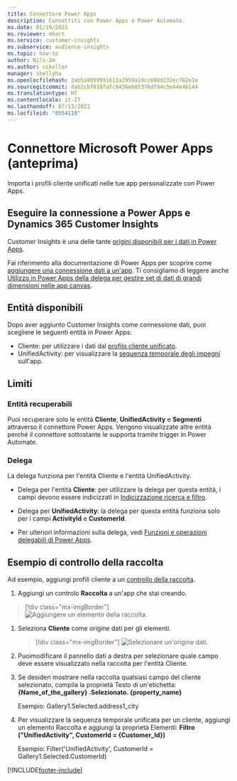 ```yaml
---
title: Connettore Power Apps
description: Connettiti con Power Apps e Power Automate.
ms.date: 01/19/2021
ms.reviewer: mhart
ms.service: customer-insights
ms.subservice: audience-insights
ms.topic: how-to
author: Nils-2m
ms.author: nikeller
manager: shellyha
ms.openlocfilehash: 2ab5a9059991611a2959a19cc688d232ec782e1e
ms.sourcegitcommit: dab2cbf818fafc9436e685376df94c5e44e4b144
ms.translationtype: HT
ms.contentlocale: it-IT
ms.lasthandoff: 07/13/2021
ms.locfileid: "6554118"
---
```

# <a name="microsoft-power-apps-connector-preview"></a>Connettore Microsoft Power Apps (anteprima)

Importa i profili cliente unificati nelle tue app personalizzate con Power Apps.

## <a name="connect-power-apps-and-dynamics-365-customer-insights"></a>Eseguire la connessione a Power Apps e Dynamics 365 Customer Insights

Customer Insights è una delle tante [origini disponibili per i dati in Power Apps](/powerapps/maker/canvas-apps/working-with-data-sources).

Fai riferimento alla documentazione di Power Apps per scoprire come [aggiungere una connessione dati a un'app](/powerapps/maker/canvas-apps/add-data-connection). Ti consigliamo di leggere anche [Utilizzo in Power Apps della delega per gestire set di dati di grandi dimensioni nelle app canvas](/powerapps/maker/canvas-apps/delegation-overview).

## <a name="available-entities"></a>Entità disponibili

Dopo aver aggiunto Customer Insights come connessione dati, puoi scegliere le seguenti entità in Power Apps:

- Cliente: per utilizzare i dati dal [profilo cliente unificato](customer-profiles.md).
- UnifiedActivity: per visualizzare la [sequenza temporale degli impegni](activities.md) sull'app.

## <a name="limitations"></a>Limiti

### <a name="retrievable-entities"></a>Entità recuperabili

Puoi recuperare solo le entità **Cliente**, **UnifiedActivity** e **Segmenti** attraverso il connettore Power Apps. Vengono visualizzate altre entità perché il connettore sottostante le supporta tramite trigger in Power Automate.  

### <a name="delegation"></a>Delega

La delega funziona per l'entità Cliente e l'entità UnifiedActivity. 

- Delega per l'entità **Cliente**: per utilizzare la delega per questa entità, i campi devono essere indicizzati in [Indicizzazione ricerca e filtro](search-filter-index.md).  

- Delega per **UnifiedActivity**: la delega per questa entità funziona solo per i campi **ActivityId** e **CustomerId**.  

- Per ulteriori informazioni sulla delega, vedi [Funzioni e operazioni delegabili di Power Apps](/connectors/commondataservice/#power-apps-delegable-functions-and-operations-for-the-cds-for-apps). 

## <a name="example-gallery-control"></a>Esempio di controllo della raccolta

Ad esempio, aggiungi profili cliente a un [controllo della raccolta](/powerapps/maker/canvas-apps/add-gallery).

1. Aggiungi un controlo **Raccolta** a un'app che stai creando.

> [!div class="mx-imgBorder"]
> ![Aggiungere un elemento della raccolta.](media/connector-powerapps9.png "Aggiungere un elemento della raccolta")

1. Seleziona **Cliente** come origine dati per gli elementi.

    > [!div class="mx-imgBorder"]
    > ![Selezionare un'origine dati.](media/choose-datasource-powerapps.png "Selezionare un'origine dati")

1. Puoimodificare il pannello dati a destra per selezionare quale campo deve essere visualizzato nella raccolta per l'entità Cliente.

1. Se desideri mostrare nella raccolta qualsiasi campo del cliente selezionato, compila la proprietà Testo di un'etichetta: **{Name_of_the_gallery} .Selezionato. {property_name}**

    Esempio: Gallery1.Selected.address1_city

1. Per visualizzare la sequenza temporale unificata per un cliente, aggiungi un elemento Raccolta e aggiungi la proprietà Elementi: **Filtro ("UnifiedActivity", CustomerId = {Customer_Id})**

    Esempio: Filter('UnifiedActivity', CustomerId = Gallery1.Selected.CustomerId)


[!INCLUDE[footer-include](../includes/footer-banner.md)]